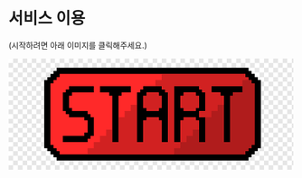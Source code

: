 <html>  
  <head>
    <meta charset="utf-8">
    <meta name="viewpoint" content="width=device-width, initial-scale=1.0">
  </head>
  <body>
    <P><h1>서비스 이용</h1>(시작하려면 아래 이미지를 클릭해주세요.)</p>
    <p><a href="start.html"><img src="1.png" width="" height=""></a></p>
